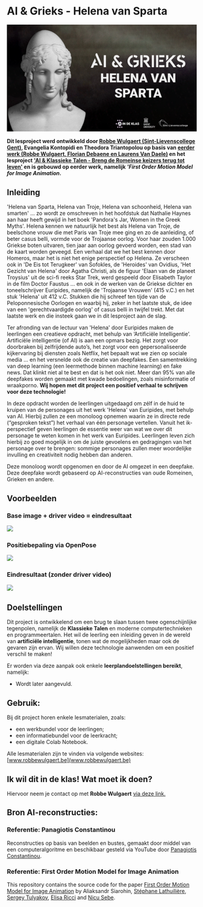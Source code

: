 # **AI & Grieks - Helena van Sparta**

<img src="afbeeldingen-github/Notebook Banner-NL.png"/>

**Dit lesproject werd ontwikkeld door [Robbe Wulgaert (Sint-Lievenscollege Gent)](https://robbewulgaert.be), Evangelia Kontopidi en Theodora Triantopolou op basis van [eerder werk (Robbe Wulgaert, Florian Debaene en Laurens Van Daele)](https://www.robbewulgaert.be/onderwijs/ai-en-latijn-breng-tacitus-tot-leven) en het lesproject ['AI & Klassieke Talen - Breng de Romeinse keizers terug tot leven'](https://www.robbewulgaert.be/onderwijs/ai-klassieke-talen-breng-de-romeinse-keizers-tot-leven) en is gebouwd op eerder werk, namelijk *'First Order Motion Model for Image Animation*.** 

## **Inleiding**
'Helena van Sparta, Helena van Troje, Helena van schoonheid, Helena van smarten' ... zo wordt ze omschreven in het hoofdstuk dat Nathalie Haynes aan haar heeft gewijd in het boek 'Pandora's Jar, Women in the Greek Myths'. Helena kennen we natuurlijk het best als Helena van Troje, de beelschone vrouw die met Paris van Troje mee ging en zo de aanleiding, of beter casus belli, vormde voor de Trojaanse oorlog. Voor haar zouden 1.000 Griekse boten uitvaren, tien jaar aan oorlog gevoerd worden, een stad van de kaart worden geveegd. Een verhaal dat we het best kennen door Homeros, maar het is niet het enige perspectief op Helena. Ze verscheen ook in 'De Eis tot Terugkeer' van Sofokles, de 'Heroides' van Ovidius, 'Het Gezicht van Helena' door Agatha Christi, als de figuur 'Elaan van de planeet Troysius' uit de sci-fi reeks Star Trek, werd gespeeld door Elisabeth Taylor in de film Doctor Faustus ... en ook in de werken van de Griekse dichter en toneelschrijver Euripides, namelijk de 'Trojaanse Vrouwen' (415 v.C.) en het stuk 'Helena' uit 412 v.C. Stukken die hij schreef ten tijde van de Peloponnesische Oorlogen en waarbij hij, zeker in het laatste stuk, de idee van een 'gerechtvaardigde oorlog' of casus belli in twijfel trekt. Met dat laatste werk en die insteek gaan we in dit lesproject aan de slag. 

Ter afronding van de lectuur van 'Helena' door Euripides maken de leerlingen een creatieve opdracht, met behulp van ‘Artificiële Intelligentie’. Artificiële intelligentie (of AI) is aan een opmars bezig. Het zorgt voor doorbraken bij zelfrijdende auto’s, het zorgt voor een gepersonaliseerde kijkervaring bij diensten zoals Netflix, het bepaalt wat we zien op sociale media ... en het versnelde ook de creatie van deepfakes. Een samentrekking van deep learning (een leermethode binnen machine learning) en fake news. Dat klinkt niet al te best en dat is het ook niet. Meer dan 95% van alle deepfakes worden gemaakt met kwade bedoelingen, zoals misinformatie of wraakporno. **Wij hopen met dit project een positief verhaal te schrijven voor deze technologie!**

In deze opdracht worden de leerlingen uitgedaagd om zélf in de huid te kruipen van de personages uit het werk 'Helena' van Euripides, met behulp van AI. Hierbij zullen ze een monoloog opnemen waarin ze in directe rede (“gesproken tekst”) het verhaal van één personage vertellen. Vanuit het ik-perspectief geven leerlingen de essentie weer van wat we over dit personage te weten komen in het werk van Euripides. Leerlingen leven zich hierbij zo goed mogelijk in om de juiste gevoelens en gedragingen van het personage over te brengen: sommige personages zullen meer woordelijke invulling en creativiteit nodig hebben dan anderen. 

Deze monoloog wordt opgenomen en door de AI omgezet in een deepfake. Deze deepfake wordt gebaseerd op AI-reconstructies van oude Romeinen, Grieken en andere. 


## **Voorbeelden**
### **Base image + driver video = eindresultaat**
<img src="afbeeldingen-github/Poppaea-Robbe-1.gif"/>

### **Positiebepaling via OpenPose**
<img src="afbeeldingen-github/Poppaea-Robbe-2.gif"/>

### **Eindresultaat (zonder driver video)**
<img src="afbeeldingen-github/Poppaea-Robbe-3.gif"/>




## **Doelstellingen**
Dit project is ontwikkelend om een brug te slaan tussen twee ogenschijnlijke tegenpolen, namelijk de **Klassieke Talen** en moderne computertechnieken en programmeertalen. Het wil de leerling een inleiding geven in de wereld van **artificiële intelligentie**, tonen wat de mogelijkheden maar ook de gevaren zijn ervan. Wij willen deze technologie aanwenden om een positief verschil te maken! 

Er worden via deze aanpak ook enkele **leerplandoelstellingen bereikt**, namelijk: 

* Wordt later aangevuld. 


## **Gebruik:**
Bij dit project horen enkele lesmaterialen, zoals: 
* een werkbundel voor de leerlingen; 
* een informatiebundel voor de leerkracht; 
* een digitale Colab Notebook. 

Alle lesmaterialen zijn te vinden via volgende websites: 
[www.robbewulgaert.be](www.robbewulgaert.be)

## **Ik wil dit in de klas! Wat moet ik doen?**
Hiervoor neem je contact op met **Robbe Wulgaert** [via deze link.](https://robbewulgaert.be/contact) 


## **Bron AI-reconstructies:** 

### **Referentie: Panagiotis Constantinou**
Reconstructies op basis van beelden en bustes, gemaakt door middel van een computeralgoritme en beschikbaar gesteld via YouTube door [Panagiotis Constantinou](https://www.youtube.com/channel/UCgokSYCEqZE_yVLswO1vPXg). 

### **Referentie: First Order Motion Model for Image Animation**

This repository contains the source code for the paper [First Order Motion Model for Image Animation](https://papers.nips.cc/paper/8935-first-order-motion-model-for-image-animation) by Aliaksandr Siarohin, [Stéphane Lathuilière](http://stelat.eu), [Sergey Tulyakov](http://stulyakov.com), [Elisa Ricci](http://elisaricci.eu/) and [Nicu Sebe](http://disi.unitn.it/~sebe/). 

